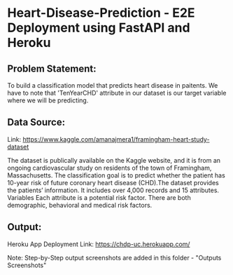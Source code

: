 # Heart-Disease-Prediction - E2E Deployment using FastAPI and Heroku

## Problem Statement:

To build a classification model that predicts heart disease in paitents. We have to note that 'TenYearCHD' attribute in our dataset is our target variable where we will be predicting.

## Data Source:

Link: https://www.kaggle.com/amanajmera1/framingham-heart-study-dataset

The dataset is publically available on the Kaggle website, and it is from an ongoing cardiovascular study on residents of the town of Framingham, Massachusetts. The classification goal is to predict whether the patient has 10-year risk of future coronary heart disease (CHD).The dataset provides the patients’ information. It includes over 4,000 records and 15 attributes. Variables Each attribute is a potential risk factor. There are both demographic, behavioral and medical risk factors.

## Output:

Heroku App Deployment Link: https://chdp-uc.herokuapp.com/

Note: Step-by-Step output screenshots are added in this folder - "Outputs Screenshots"
